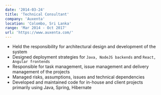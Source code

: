 ```yaml
---
date: '2014-03-24'
title: 'Technical Consultant'
company: 'Auxenta'
location: 'Colombo, Sri Lanka'
range: 'Mar 2014 - Oct 2017'
url: 'https://www.auxenta.com/'
---
```


- Held the responsibility for architectural design and development of the system
- Designed deployment strategies for `Java, NodeJS backends` and `React, Angular frontends`
- Responsible for task management, issue management and delivery management of the projects
- Managed risks, assumptions, issues and technical dependencies
- Developed and maintained code for in-house and client projects primarily using Java, Spring, Hibernate